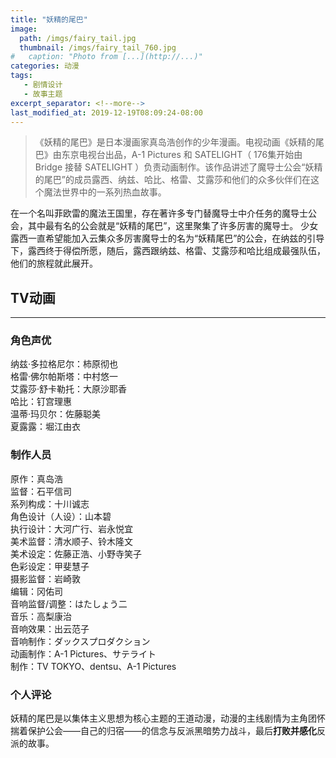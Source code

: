 ```yaml
---
title: "妖精的尾巴"
image: 
  path: /imgs/fairy_tail.jpg
  thumbnail: /imgs/fairy_tail_760.jpg
#   caption: "Photo from [...](http://...)"
categories: 动漫
tags:
   - 剧情设计
   - 故事主题
excerpt_separator: <!--more-->
last_modified_at: 2019-12-19T08:09:24-08:00
---
```

> 《妖精的尾巴》是日本漫画家真岛浩创作的少年漫画。电视动画《妖精的尾巴》由东京电视台出品，A-1 Pictures 和 SATELIGHT（ 176集开始由 Bridge 接替 SATELIGHT ）负责动画制作。该作品讲述了魔导士公会“妖精的尾巴”的成员露西、纳兹、哈比、格雷、艾露莎和他们的众多伙伴们在这个魔法世界中的一系列热血故事。
<!--more-->

在一个名叫菲欧雷的魔法王国里，存在著许多专门替魔导士中介任务的魔导士公会，其中最有名的公会就是“妖精的尾巴”，这里聚集了许多厉害的魔导士。
少女露西一直希望能加入云集众多厉害魔导士的名为“妖精尾巴”的公会，在纳兹的引导下，露西终于得偿所愿，随后，露西跟纳兹、格雷、艾露莎和哈比组成最强队伍，他们的旅程就此展开。
## TV动画
-------------
### 角色声优
纳兹·多拉格尼尔：柿原彻也<br>
格雷·佛尔帕斯塔：中村悠一<br>
艾露莎·舒卡勒托：大原沙耶香<br>
哈比：钉宫理惠<br>
温蒂·玛贝尔：佐藤聪美<br>
夏露露：堀江由衣<br>

### 制作人员
原作：真岛浩<br>
监督：石平信司<br>
系列构成：十川诚志<br>
角色设计（人设）：山本碧<br>
执行设计：大河广行、岩永悦宜<br>
美术监督：清水顺子、铃木隆文<br>
美术设定：佐藤正浩、小野寺笑子<br>
色彩设定：甲斐慧子<br>
摄影监督：岩崎敦<br>
编辑：冈佑司<br>
音响监督/调整：はたしょう二<br>
音乐：高梨康治<br>
音响效果：出云范子<br>
音响制作：ダックスプロダクション<br>
动画制作：A-1 Pictures、サテライト<br>
制作：TV TOKYO、dentsu、A-1 Pictures<br>

### 个人评论
妖精的尾巴是以集体主义思想为核心主题的王道动漫，动漫的主线剧情为主角团怀揣着保护公会——自己的归宿——的信念与反派黑暗势力战斗，最后**打败并感化**反派的故事。


